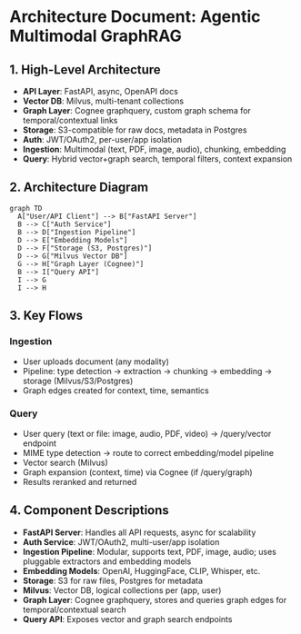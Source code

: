 # Architecture Document: Agentic Multimodal GraphRAG

## 1. High-Level Architecture

- **API Layer**: FastAPI, async, OpenAPI docs
- **Vector DB**: Milvus, multi-tenant collections
- **Graph Layer**: Cognee graphquery, custom graph schema for temporal/contextual links
- **Storage**: S3-compatible for raw docs, metadata in Postgres
- **Auth**: JWT/OAuth2, per-user/app isolation
- **Ingestion**: Multimodal (text, PDF, image, audio), chunking, embedding
- **Query**: Hybrid vector+graph search, temporal filters, context expansion

## 2. Architecture Diagram

```mermaid
graph TD
  A["User/API Client"] --> B["FastAPI Server"]
  B --> C["Auth Service"]
  B --> D["Ingestion Pipeline"]
  D --> E["Embedding Models"]
  D --> F["Storage (S3, Postgres)"]
  D --> G["Milvus Vector DB"]
  G --> H["Graph Layer (Cognee)"]
  B --> I["Query API"]
  I --> G
  I --> H
```

## 3. Key Flows

### Ingestion
- User uploads document (any modality)
- Pipeline: type detection → extraction → chunking → embedding → storage (Milvus/S3/Postgres)
- Graph edges created for context, time, semantics

### Query
- User query (text or file: image, audio, PDF, video) → /query/vector endpoint
- MIME type detection → route to correct embedding/model pipeline
- Vector search (Milvus)
- Graph expansion (context, time) via Cognee (if /query/graph)
- Results reranked and returned

## 4. Component Descriptions

- **FastAPI Server**: Handles all API requests, async for scalability
- **Auth Service**: JWT/OAuth2, multi-user/app isolation
- **Ingestion Pipeline**: Modular, supports text, PDF, image, audio; uses pluggable extractors and embedding models
- **Embedding Models**: OpenAI, HuggingFace, CLIP, Whisper, etc.
- **Storage**: S3 for raw files, Postgres for metadata
- **Milvus**: Vector DB, logical collections per (app, user)
- **Graph Layer**: Cognee graphquery, stores and queries graph edges for temporal/contextual search
- **Query API**: Exposes vector and graph search endpoints 